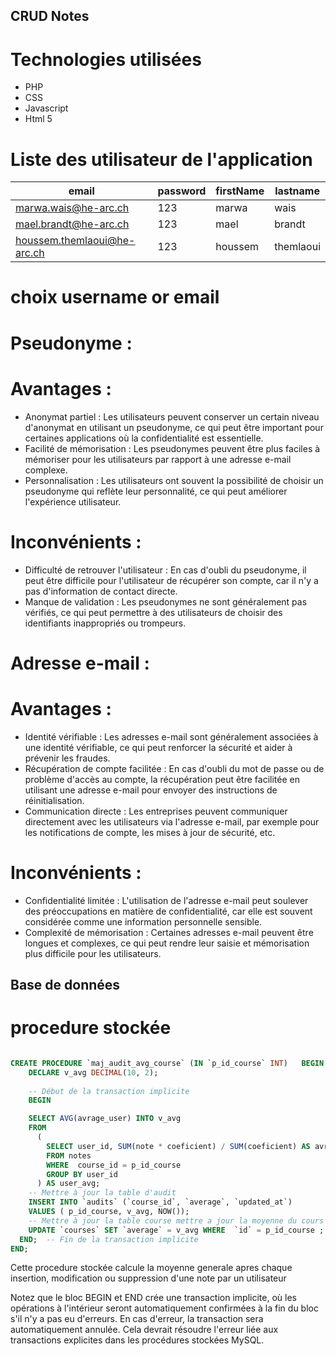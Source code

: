 ## CRUD Notes

# Technologies utilisées

- PHP
- CSS
- Javascript
- Html 5

# Liste des utilisateur de l'application

|  email  | password |  firstName  | lastname  |
|----------------|-------------------------------|-----------------------------|-----------------------------|
|  marwa.wais@he-arc.ch  | 123 |  marwa  | wais  |
|  mael.brandt@he-arc.ch  | 123 |  mael  | brandt  |
|  houssem.themlaoui@he-arc.ch  | 123 |  houssem  | themlaoui  |


# choix username or email

# Pseudonyme :
# Avantages :

- Anonymat partiel : Les utilisateurs peuvent conserver un certain niveau d'anonymat en utilisant un pseudonyme, ce qui peut être important pour certaines applications où la confidentialité est essentielle.
- Facilité de mémorisation : Les pseudonymes peuvent être plus faciles à mémoriser pour les utilisateurs par rapport à une adresse e-mail complexe.
- Personnalisation : Les utilisateurs ont souvent la possibilité de choisir un pseudonyme qui reflète leur personnalité, ce qui peut améliorer l'expérience utilisateur.
# Inconvénients :

- Difficulté de retrouver l'utilisateur : En cas d'oubli du pseudonyme, il peut être difficile pour l'utilisateur de récupérer son compte, car il n'y a pas d'information de contact directe.
- Manque de validation : Les pseudonymes ne sont généralement pas vérifiés, ce qui peut permettre à des utilisateurs de choisir des identifiants inappropriés ou trompeurs.
# Adresse e-mail :
# Avantages :

- Identité vérifiable : Les adresses e-mail sont généralement associées à une identité vérifiable, ce qui peut renforcer la sécurité et aider à prévenir les fraudes.
- Récupération de compte facilitée : En cas d'oubli du mot de passe ou de problème d'accès au compte, la récupération peut être facilitée en utilisant une adresse e-mail pour envoyer des instructions de réinitialisation.
- Communication directe : Les entreprises peuvent communiquer directement avec les utilisateurs via l'adresse e-mail, par exemple pour les notifications de compte, les mises à jour de sécurité, etc.
# Inconvénients :

- Confidentialité limitée : L'utilisation de l'adresse e-mail peut soulever des préoccupations en matière de confidentialité, car elle est souvent considérée comme une information personnelle sensible.
- Complexité de mémorisation : Certaines adresses e-mail peuvent être longues et complexes, ce qui peut rendre leur saisie et mémorisation plus difficile pour les utilisateurs.


## Base de données

# procedure stockée
```sql

CREATE PROCEDURE `maj_audit_avg_course` (IN `p_id_course` INT)   BEGIN
    DECLARE v_avg DECIMAL(10, 2);
   
    -- Début de la transaction implicite
    BEGIN

    SELECT AVG(avrage_user) INTO v_avg 
    FROM 
      ( 
        SELECT user_id, SUM(note * coeficient) / SUM(coeficient) AS avrage_user 
        FROM notes 
        WHERE  course_id = p_id_course
        GROUP BY user_id 
      ) AS user_avg;
    -- Mettre à jour la table d'audit
    INSERT INTO `audits` (`course_id`, `average`, `updated_at`)
    VALUES ( p_id_course, v_avg, NOW());
    -- Mettre à jour la table course mettre a jour la moyenne du cours
    UPDATE `courses` SET `average` = v_avg WHERE  `id` = p_id_course ;
  END;  -- Fin de la transaction implicite
END;

```

Cette procedure stockée calcule la moyenne generale apres chaque insertion, modification ou suppression d'une note par un utilisateur

Notez que le bloc BEGIN et END crée une transaction implicite, où les opérations à l'intérieur seront automatiquement confirmées à la fin du bloc s'il n'y a pas eu d'erreurs. En cas d'erreur, la transaction sera automatiquement annulée. Cela devrait résoudre l'erreur liée aux transactions explicites dans les procédures stockées MySQL.

